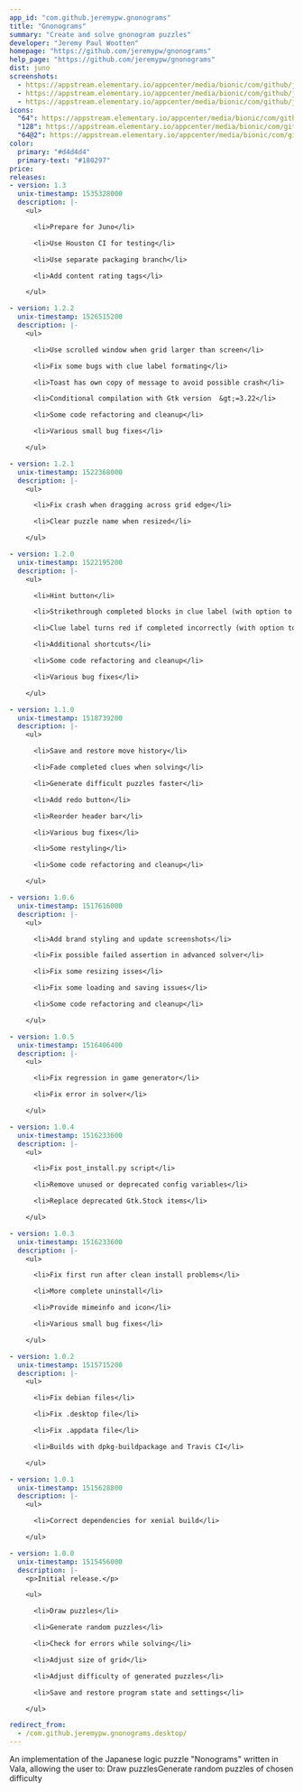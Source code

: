 ```yaml
---
app_id: "com.github.jeremypw.gnonograms"
title: "Gnonograms"
summary: "Create and solve gnonogram puzzles"
developer: "Jeremy Paul Wootten"
homepage: "https://github.com/jeremypw/gnonograms"
help_page: "https://github.com/jeremypw/gnonograms"
dist: juno
screenshots:
  - https://appstream.elementary.io/appcenter/media/bionic/com/github/jeremypw.gnonograms/DB400EF4C70001FA9FBD7ECBD6950B55/screenshots/image-1_orig.png
  - https://appstream.elementary.io/appcenter/media/bionic/com/github/jeremypw.gnonograms/DB400EF4C70001FA9FBD7ECBD6950B55/screenshots/image-2_orig.png
  - https://appstream.elementary.io/appcenter/media/bionic/com/github/jeremypw.gnonograms/DB400EF4C70001FA9FBD7ECBD6950B55/screenshots/image-3_orig.png
icons:
  "64": https://appstream.elementary.io/appcenter/media/bionic/com/github/jeremypw.gnonograms/DB400EF4C70001FA9FBD7ECBD6950B55/icons/64x64/com.github.jeremypw.gnonograms_com.github.jeremypw.gnonograms.png
  "128": https://appstream.elementary.io/appcenter/media/bionic/com/github/jeremypw.gnonograms/DB400EF4C70001FA9FBD7ECBD6950B55/icons/128x128/com.github.jeremypw.gnonograms_com.github.jeremypw.gnonograms.png
  "64@2": https://appstream.elementary.io/appcenter/media/bionic/com/github/jeremypw.gnonograms/DB400EF4C70001FA9FBD7ECBD6950B55/icons/64x64@2/com.github.jeremypw.gnonograms_com.github.jeremypw.gnonograms.png
color:
  primary: "#d4d4d4"
  primary-text: "#180297"
price: 
releases:
- version: 1.3
  unix-timestamp: 1535328000
  description: |-
    <ul>

      <li>Prepare for Juno</li>

      <li>Use Houston CI for testing</li>

      <li>Use separate packaging branch</li>

      <li>Add content rating tags</li>

    </ul>

- version: 1.2.2
  unix-timestamp: 1526515200
  description: |-
    <ul>

      <li>Use scrolled window when grid larger than screen</li>

      <li>Fix some bugs with clue label formating</li>

      <li>Toast has own copy of message to avoid possible crash</li>

      <li>Conditional compilation with Gtk version  &gt;=3.22</li>

      <li>Some code refactoring and cleanup</li>

      <li>Various small bug fixes</li>

    </ul>

- version: 1.2.1
  unix-timestamp: 1522368000
  description: |-
    <ul>

      <li>Fix crash when dragging across grid edge</li>

      <li>Clear puzzle name when resized</li>

    </ul>

- version: 1.2.0
  unix-timestamp: 1522195200
  description: |-
    <ul>

      <li>Hint button</li>

      <li>Strikethrough completed blocks in clue label (with option to disable)</li>

      <li>Clue label turns red if completed incorrectly (with option to disable)</li>

      <li>Additional shortcuts</li>

      <li>Some code refactoring and cleanup</li>

      <li>Various bug fixes</li>

    </ul>

- version: 1.1.0
  unix-timestamp: 1518739200
  description: |-
    <ul>

      <li>Save and restore move history</li>

      <li>Fade completed clues when solving</li>

      <li>Generate difficult puzzles faster</li>

      <li>Add redo button</li>

      <li>Reorder header bar</li>

      <li>Various bug fixes</li>

      <li>Some restyling</li>

      <li>Some code refactoring and cleanup</li>

    </ul>

- version: 1.0.6
  unix-timestamp: 1517616000
  description: |-
    <ul>

      <li>Add brand styling and update screenshots</li>

      <li>Fix possible failed assertion in advanced solver</li>

      <li>Fix some resizing isses</li>

      <li>Fix some loading and saving issues</li>

      <li>Some code refactoring and cleanup</li>

    </ul>

- version: 1.0.5
  unix-timestamp: 1516406400
  description: |-
    <ul>

      <li>Fix regression in game generator</li>

      <li>Fix error in solver</li>

    </ul>

- version: 1.0.4
  unix-timestamp: 1516233600
  description: |-
    <ul>

      <li>Fix post_install.py script</li>

      <li>Remove unused or deprecated config variables</li>

      <li>Replace deprecated Gtk.Stock items</li>

    </ul>

- version: 1.0.3
  unix-timestamp: 1516233600
  description: |-
    <ul>

      <li>Fix first run after clean install problems</li>

      <li>More complete uninstall</li>

      <li>Provide mimeinfo and icon</li>

      <li>Various small bug fixes</li>

    </ul>

- version: 1.0.2
  unix-timestamp: 1515715200
  description: |-
    <ul>

      <li>Fix debian files</li>

      <li>Fix .desktop file</li>

      <li>Fix .appdata file</li>

      <li>Builds with dpkg-buildpackage and Travis CI</li>

    </ul>

- version: 1.0.1
  unix-timestamp: 1515628800
  description: |-
    <ul>

      <li>Correct dependencies for xenial build</li>

    </ul>

- version: 1.0.0
  unix-timestamp: 1515456000
  description: |-
    <p>Initial release.</p>

    <ul>

      <li>Draw puzzles</li>

      <li>Generate random puzzles</li>

      <li>Check for errors while solving</li>

      <li>Adjust size of grid</li>

      <li>Adjust difficulty of generated puzzles</li>

      <li>Save and restore program state and settings</li>

    </ul>

redirect_from:
  - /com.github.jeremypw.gnonograms.desktop/
---
```

<p>An implementation of the Japanese logic puzzle &quot;Nonograms&quot; written in Vala, allowing the user to:
            Draw puzzlesGenerate random puzzles of chosen difficulty</p>
